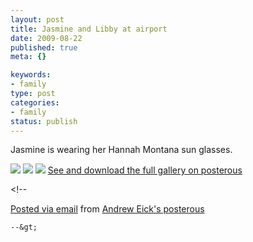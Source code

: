 ```yaml
--- 
layout: post
title: Jasmine and Libby at airport
date: 2009-08-22
published: true
meta: {}

keywords: 
- family
type: post
categories: 
- family
status: publish
---
```

Jasmine is wearing her Hannah Montana sun glasses.

[![](http://media.eick.us/2011/05/IMG_0237.jpg.scaled.500.jpg)](http://posterous.com/getfile/files.posterous.com/andreweick/rvzZMrfUkLCmW9qcDgdg3TedxvtPpyoCnexhcLPE1QsM3DcHDOnaBCcS53wf/IMG_0237.jpg.scaled.1000.jpg) [![](http://media.eick.us/2011/05/IMG_0239.jpg.scaled.500.jpg)](http://posterous.com/getfile/files.posterous.com/andreweick/TCSly1UPqhqU7gLFkEaM6lisPNmSscUkWC72JDXVJmnBcBL2NIuzjEbebEM0/IMG_0239.jpg.scaled.1000.jpg) [![](http://media.eick.us/2011/05/IMG_0241.jpg.scaled.500.jpg)](http://posterous.com/getfile/files.posterous.com/andreweick/Ouo2xWVtqOuTvEEMCwnNQP5nIbMQgIT9zYuJ3wNSxQquIDcFcVdreD2AAzRS/IMG_0241.jpg.scaled.1000.jpg) [See and download the full gallery on posterous](http://andreweick.posterous.com/jasmine-and-libby-at-airport)

&lt;!--  

  [Posted via email](http://posterous.com)   from [Andrew Eick's posterous](http://andreweick.posterous.com/jasmine-and-libby-at-airport)  

    --&gt;
